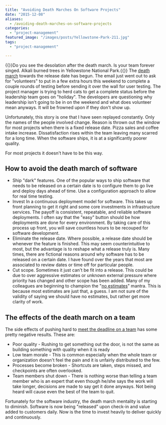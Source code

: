 ```yaml
---
title: "Avoiding Death Marches On Software Projects"
date: "2015-12-08"
aliases:
  - /avoiding-death-marches-on-software-projects
categories: 
  - "project-management"
featured_image: "/images/posts/Yellowstone-Park-211.jpg"
tags: 
  - "project-management"

---
```

{{<featuredimage>}}Do you see the desolation after the death march. Is your team forever singed. Alkali burned trees in Yellowstone National Park.{{</featuredimage>}}
The [death march](http://www.amazon.com/The-Mythical-Man-Month-Engineering-Anniversary/dp/0201835959) towards the release date has begun. The email just went out to ask for "volunteers" to put in a few extra hours this weekend to complete a couple rounds of testing before sending it over the wall for user testing. The project manager is trying to herd cats to get a complete status before the leadership team goes on "holiday". The developers are questioning why leadership isn't going to be in on the weekend and what does volunteer mean anyways. It will be frowned upon if they don't show up.

Unfortunately, this story is one that I have seen replayed constantly. Only the names of the people involved change. Reason is thrown out the window for most projects when there is a fixed release date. Pizza sales and coffee intake increase. Dissatisfaction rises within the team leaving many scarred for a long time. When the software ships, it is at a significantly poorer quality.

For most projects it doesn't have to be this way.

## How to avoid the death march of software

- Ship "dark" features. One of the popular ways to ship software that needs to be released on a certain date is to configure them to go live and deploy days ahead of time. Use a configuration approach to allow for real time testing.
- Invest In a continuous deployment model for software. This takes up front planning to get it right and some core investments in infrastructure services. The payoff is consistent, repeatable, and reliable software deployments. I often say that the "easy" button should be how deployments are done for every environment. By taking care of this process up front, you will save countless hours to be recouped for software development.
- Eliminate the release date. Where possible, a release date should be whenever the feature is finished. This may seem counterintuitive to most, but the advantage is to reshape what a release truly is. Many times, there are fictional reasons around why software has to be released on a certain date. I have found over the years that most are associated to review dates or time off for particular people.
- Cut scope. Sometimes it just can't be fit into a release. This could be due to over aggressive estimates or unknown external pressure where priority has changed and other scope has been added. Many of my colleagues are beginning to champion the "[no estimates](http://neilkillick.com/2015/09/25/the-common-ground-of-estimates-and-noestimates/)" mantra. This is because most estimates are just that, a guess. I am not sure of the validity of saying we should have no estimates, but rather get more clarity of work.

## The effects of the death march on a team

The side effects of pushing hard to [meet the deadline on a team](https://www.quora.com/What-is-it-like-to-work-on-a-death-march-software-project) has some pretty negative results. These are:

- Poor quality - Rushing to get something out the door, is not the same as building something with quality when it is ready
- Low team morale - This is common especially when the whole team or organization doesn't feel the pain and it is unfairly distributed to the few.
- Processes become broken - Shortcuts are taken, steps missed, and checkpoints are often overlooked.
- Team members shut down - There is nothing worse than telling a team member who is an expert that even though he/she says the work will take longer, decisions are made to say get it done anyways. Not being heard will cause even the best of the team to quit.

Fortunately for the software industry, the death march mentality is starting to diminish. Software is now being "released" upon check-in and value added to customers daily. Now is the time to invest heavily to deliver quickly and continuously.
